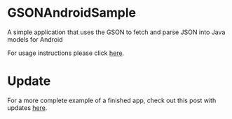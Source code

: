 GSONAndroidSample
=================

A simple application that uses the GSON to fetch and parse JSON into Java models for Android

For usage instructions please click [here](http://kylewbanks.com/post/show/Tutorial-Android-Parsing-JSON-with-GSON).


Update
======

For a more complete example of a finished app, check out this post with updates [here](http://kylewbanks.com/post/show/Open-Sourced-KyleWBanks-Android-App).
